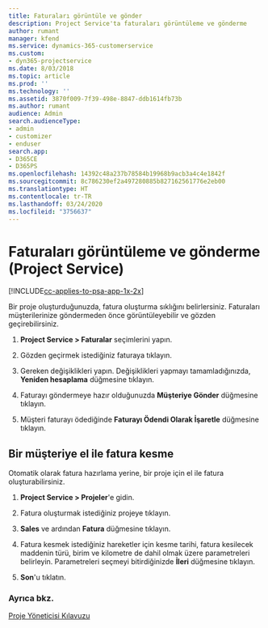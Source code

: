 ```yaml
---
title: Faturaları görüntüle ve gönder
description: Project Service'ta faturaları görüntüleme ve gönderme
author: rumant
manager: kfend
ms.service: dynamics-365-customerservice
ms.custom:
- dyn365-projectservice
ms.date: 8/03/2018
ms.topic: article
ms.prod: ''
ms.technology: ''
ms.assetid: 3870f009-7f39-498e-8847-ddb1614fb73b
ms.author: rumant
audience: Admin
search.audienceType:
- admin
- customizer
- enduser
search.app:
- D365CE
- D365PS
ms.openlocfilehash: 14392c48a237b78584b19968b9acb3a4c4e1842f
ms.sourcegitcommit: 8c786230ef2a497280885b827162561776e2eb00
ms.translationtype: HT
ms.contentlocale: tr-TR
ms.lasthandoff: 03/24/2020
ms.locfileid: "3756637"
---
```

# <a name="view-and-send-invoices-project-service"></a>Faturaları görüntüleme ve gönderme (Project Service)

[!INCLUDE[cc-applies-to-psa-app-1x-2x](../includes/cc-applies-to-psa-app-1x-2x.md)]

Bir proje oluşturduğunuzda, fatura oluşturma sıklığını belirlersiniz. Faturaları müşterilerinize göndermeden önce görüntüleyebilir ve gözden geçirebilirsiniz.  
  
1.  **Project Service > Faturalar** seçimlerini yapın.  
  
2.  Gözden geçirmek istediğiniz faturaya tıklayın.  
  
3.  Gereken değişiklikleri yapın. Değişiklikleri yapmayı tamamladığınızda, **Yeniden hesaplama** düğmesine tıklayın.  
  
4.  Faturayı göndermeye hazır olduğunuzda **Müşteriye Gönder** düğmesine tıklayın.  
  
5.  Müşteri faturayı ödediğinde **Faturayı Ödendi Olarak İşaretle** düğmesine tıklayın.  
  
## <a name="manually-invoice-a-contract"></a>Bir müşteriye el ile fatura kesme  
 Otomatik olarak fatura hazırlama yerine, bir proje için el ile fatura oluşturabilirsiniz.  
  
1.  **Project Service > Projeler**'e gidin.  
  
2.  Fatura oluşturmak istediğiniz projeye tıklayın.  
  
3.  **Sales** ve ardından **Fatura** düğmesine tıklayın.  
  
4.  Fatura kesmek istediğiniz hareketler için kesme tarihi, fatura kesilecek maddenin türü, birim ve kilometre de dahil olmak üzere parametreleri belirleyin. Parametreleri seçmeyi bitirdiğinizde **İleri** düğmesine tıklayın.  
  
5.  **Son**'u tıklatın.  
  
### <a name="see-also"></a>Ayrıca bkz.  
 [Proje Yöneticisi Kılavuzu](../project-service/project-manager-guide.md)
